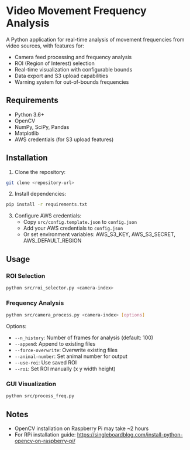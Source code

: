# Video Movement Frequency Analysis

A Python application for real-time analysis of movement frequencies from video sources, with features for:
- Camera feed processing and frequency analysis
- ROI (Region of Interest) selection
- Real-time visualization with configurable bounds
- Data export and S3 upload capabilities
- Warning system for out-of-bounds frequencies

## Requirements

- Python 3.6+
- OpenCV
- NumPy, SciPy, Pandas
- Matplotlib
- AWS credentials (for S3 upload features)

## Installation

1. Clone the repository:
```bash
git clone <repository-url>
```

2. Install dependencies:
```bash
pip install -r requirements.txt
```

3. Configure AWS credentials:
   - Copy `src/config.template.json` to `config.json`
   - Add your AWS credentials to `config.json`
   - Or set environment variables: AWS_S3_KEY, AWS_S3_SECRET, AWS_DEFAULT_REGION

## Usage

### ROI Selection
```bash
python src/roi_selector.py <camera-index>
```

### Frequency Analysis
```bash
python src/camera_process.py <camera-index> [options]
```

Options:
- `--n_history`: Number of frames for analysis (default: 100)
- `--append`: Append to existing files
- `--force-overwrite`: Overwrite existing files
- `--animal-number`: Set animal number for output
- `--use-roi`: Use saved ROI
- `--roi`: Set ROI manually (x y width height)

### GUI Visualization
```bash
python src/process_freq.py
```

## Notes

- OpenCV installation on Raspberry Pi may take ~2 hours
- For RPi installation guide: https://singleboardblog.com/install-python-opencv-on-raspberry-pi/
